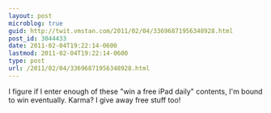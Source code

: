 ```yaml
---
layout: post
microblog: true
guid: http://twit.vmstan.com/2011/02/04/33696871956348928.html
post_id: 3044433
date: 2011-02-04T19:22:14-0600
lastmod: 2011-02-04T19:22:14-0600
type: post
url: /2011/02/04/33696871956348928.html
---
```

I figure if I enter enough of these "win a free iPad daily" contents, I'm bound to win eventually. Karma? I give away free stuff too!

